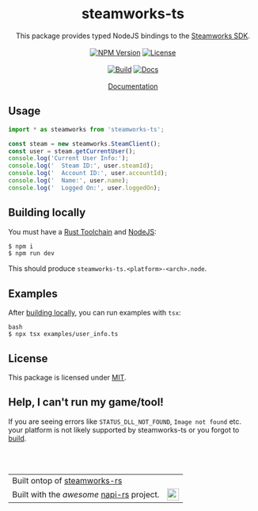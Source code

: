 <h1 align="center">steamworks-ts</h1>
<p align="center">
This package provides typed NodeJS bindings to the <a href="https://partner.steamgames.com/doc/sdk">Steamworks SDK</a>.
<br><br>
<a href="https://www.npmjs.com/package/steamworks-ts">
  <img src="https://img.shields.io/npm/v/%40ldlework%2Fsteamworks-ts?label=NPM" alt="NPM Version" /></a>
<a href="LICENSE">
  <img src="https://img.shields.io/github/license/dustinlacewell/steamworks-ts?label=License" alt="License" />
</a>
<br><br>
<a href="https://github.com/dustinlacewell/steamworks-ts/actions/workflows/build.yml">
  <img src="https://github.com/dustinlacewell/steamworks-ts/actions/workflows/build.yml/badge.svg" alt="Build" /></a>
<a href="https://github.com/dustinlacewell/steamworks-ts/actions/workflows/docs.yml">
  <img src="https://github.com/dustinlacewell/steamworks-ts/actions/workflows/docs.yml/badge.svg" alt="Docs" />
</a>
<br><br>
<a href="https://steamworks.ldlework.com">Documentation</a>
</p>

## Usage

```ts
import * as steamworks from 'steamworks-ts';

const steam = new steamworks.SteamClient();
const user = steam.getCurrentUser();
console.log('Current User Info:');
console.log('  Steam ID:', user.steamId);
console.log('  Account ID:', user.accountId);
console.log('  Name:', user.name);
console.log('  Logged On:', user.loggedOn);
```

## Building locally

You must have a [Rust Toolchain](https://www.rust-lang.org/tools/install) and [NodeJS](https://nodejs.org/):

```bash
$ npm i
$ npm run dev
```

This should produce `steamworks-ts.<platform>-<arch>.node`.

## Examples

After [building locally](#building-locally), you can run examples with `tsx`:

```
bash
$ npx tsx examples/user_info.ts
```

## License
This package is licensed under [MIT](./LICENSE-MIT).

## Help, I can't run my game/tool!
If you are seeing errors like `STATUS_DLL_NOT_FOUND`, `Image not found` etc. your platform is not likely supported by steamworks-ts or you forgot to [build](#building-locally).

<br><br>
<p align="center">
<table align="center" style="border: none;" cellspacing="0" cellpadding="0" border="0">
  <tr>
    <td colspan="2">Built ontop of <a href="https://github.com/Noxime/steamworks-rs">steamworks-rs</a></td>
  </tr>
  <tr>
    <td>Built with the <i>awesome</i> <a href="https://napi.rs/">napi-rs</a> project.</td>
    <td><sub><img src="https://napi.rs/img/favicon.png" width="24" /></sub></td>
  </tr>
</table>
</p>
